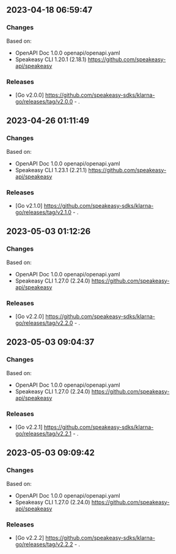 

## 2023-04-18 06:59:47
### Changes
Based on:
- OpenAPI Doc 1.0.0 openapi/openapi.yaml
- Speakeasy CLI 1.20.1 (2.18.1) https://github.com/speakeasy-api/speakeasy
### Releases
- [Go v2.0.0] https://github.com/speakeasy-sdks/klarna-go/releases/tag/v2.0.0 - .

## 2023-04-26 01:11:49
### Changes
Based on:
- OpenAPI Doc 1.0.0 openapi/openapi.yaml
- Speakeasy CLI 1.23.1 (2.21.1) https://github.com/speakeasy-api/speakeasy
### Releases
- [Go v2.1.0] https://github.com/speakeasy-sdks/klarna-go/releases/tag/v2.1.0 - .

## 2023-05-03 01:12:26
### Changes
Based on:
- OpenAPI Doc 1.0.0 openapi/openapi.yaml
- Speakeasy CLI 1.27.0 (2.24.0) https://github.com/speakeasy-api/speakeasy
### Releases
- [Go v2.2.0] https://github.com/speakeasy-sdks/klarna-go/releases/tag/v2.2.0 - .

## 2023-05-03 09:04:37
### Changes
Based on:
- OpenAPI Doc 1.0.0 openapi/openapi.yaml
- Speakeasy CLI 1.27.0 (2.24.0) https://github.com/speakeasy-api/speakeasy
### Releases
- [Go v2.2.1] https://github.com/speakeasy-sdks/klarna-go/releases/tag/v2.2.1 - .

## 2023-05-03 09:09:42
### Changes
Based on:
- OpenAPI Doc 1.0.0 openapi/openapi.yaml
- Speakeasy CLI 1.27.0 (2.24.0) https://github.com/speakeasy-api/speakeasy
### Releases
- [Go v2.2.2] https://github.com/speakeasy-sdks/klarna-go/releases/tag/v2.2.2 - .